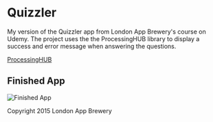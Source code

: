# Quizzler

My version of the Quizzler app from London App Brewery's course on Udemy. The project uses the the ProcessingHUB library to display a success and error message when answering the questions.

[ProcessingHUB](https://github.com/relatedcode/ProgressHUD)

## Finished App
![Finished App](https://github.com/londonappbrewery/Images/blob/master/Quizzler.gif)

Copyright 2015 London App Brewery
